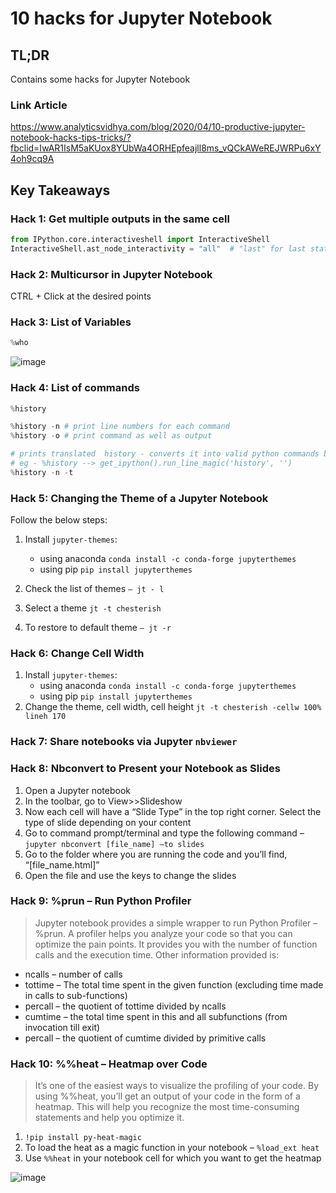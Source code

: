 # 10 hacks for Jupyter Notebook

## TL;DR

Contains some hacks for Jupyter Notebook

### Link Article

https://www.analyticsvidhya.com/blog/2020/04/10-productive-jupyter-notebook-hacks-tips-tricks/?fbclid=IwAR1IsM5aKUox8YUbWa4ORHEpfeajll8ms_vQCkAWeREJWRPu6xY4oh9cq9A

## Key Takeaways

### Hack 1: Get multiple outputs in the same cell

```python
from IPython.core.interactiveshell import InteractiveShell
InteractiveShell.ast_node_interactivity = "all"  # "last" for last statement (like default)
```

### Hack 2: Multicursor in Jupyter Notebook

CTRL + Click at the desired points

### Hack 3: List of Variables

```python
%who
```

![image](https://user-images.githubusercontent.com/18265363/79426569-84c98f00-7fed-11ea-89ef-18dabf99476c.png)

### Hack 4: List of commands

```python
%history

%history -n # print line numbers for each command
%history -o # print command as well as output

# prints translated  history - converts it into valid python commands before execustion
# eg - %history --> get_ipython().run_line_magic('history', '')
%history -n -t
```

### Hack 5: Changing the Theme of a Jupyter Notebook

Follow the below steps:

1. Install `jupyter-themes`:

    * using anaconda `conda install -c conda-forge jupyterthemes`
    * using pip `pip install jupyterthemes`
2. Check the list of themes `– jt - l`
3. Select a theme `jt -t chesterish`
4. To restore to default theme `– jt -r`

### Hack 6: Change Cell Width

1. Install `jupyter-themes`:
    * using anaconda `conda install -c conda-forge jupyterthemes`
    * using pip `pip install jupyterthemes`
2. Change the theme, cell width, cell height `jt -t chesterish -cellw 100% lineh 170`

### Hack 7: Share notebooks via Jupyter `nbviewer`

### Hack 8: Nbconvert to Present your Notebook as Slides

1. Open a Jupyter notebook
2. In the toolbar, go to View>>Slideshow
3. Now each cell will have a “Slide Type” in the top right corner. Select the type of slide depending on your content
4. Go to command prompt/terminal and type the following command –  `jupyter nbconvert [file_name] –to slides`
5. Go to the folder where you are running the code and you’ll find, “[file_name.html]”
6. Open the file and use the keys to change the slides

### Hack 9: %prun – Run Python Profiler

> Jupyter notebook provides a simple wrapper to run Python Profiler – %prun. A profiler helps you analyze your code so that you can optimize the pain points. It provides you with the number of function calls and the execution time. Other information provided is:

* ncalls – number of calls
* tottime – The total time spent in the given function (excluding time made in calls to sub-functions)
* percall – the quotient of tottime divided by ncalls
* cumtime –  the total time spent in this and all subfunctions (from invocation till exit)
* percall – the quotient of cumtime divided by primitive calls

### Hack 10: %%heat – Heatmap over Code

> It’s one of the easiest ways to visualize the profiling of your code. By using %%heat, you’ll get an output of your code in the form of a heatmap. This will help you recognize the most time-consuming statements and help you optimize it.

1. `!pip install py-heat-magic`
2. To load the heat as a magic function in your notebook – `%load_ext heat`
3. Use `%%heat` in your notebook cell for which you want to get the heatmap

![image](https://user-images.githubusercontent.com/18265363/79434852-273b3f80-7ff9-11ea-9362-5e14f8026eb3.png)
